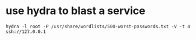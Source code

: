 # use hydra to blast a service

```shell
hydra -l root -P /usr/share/wordlists/500-worst-passwords.txt -V -t 4 ssh://127.0.0.1
```
